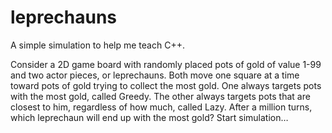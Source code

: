 # leprechauns
 A simple simulation to help me teach C++.
 
 Consider a 2D game board with randomly placed pots of gold of value 1-99 and two actor pieces, or leprechauns.  Both move one square at a time toward pots of gold trying to collect the most gold.  One always targets pots with the most gold, called Greedy.  The other always targets pots that are closest to him, regardless of how much, called Lazy.  After a million turns, which leprechaun will end up with the most gold?  Start simulation…
